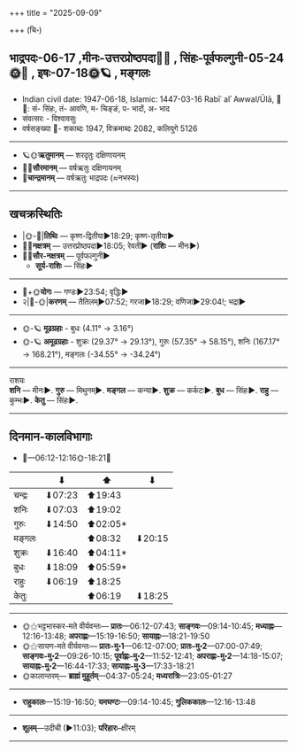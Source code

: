 +++
title = "2025-09-09"

+++
(चि॰)
## भाद्रपदः-06-17  ,मीनः-उत्तरप्रोष्ठपदा🌛🌌  ,  सिंहः-पूर्वफल्गुनी-05-24🌞🌌  ,  इषः-07-18🌞🪐  , मङ्गलः
- Indian civil date: 1947-06-18, Islamic: 1447-03-16 Rabīʿ alʾ Awwal/Ūlā, 🌌🌞: सं- सिंहः, तं- आवणि, म- चिङ्ङं, प- भादों, अ- भाद
- संवत्सरः - विश्वावसुः
- वर्षसङ्ख्या 🌛- शकाब्दः 1947, विक्रमाब्दः 2082, कलियुगे 5126
___________________
- 🪐🌞**ऋतुमानम्** — शरदृतुः दक्षिणायनम्
- 🌌🌞**सौरमानम्** — वर्षऋतुः दक्षिणायनम्
- 🌛**चान्द्रमानम्** — वर्षऋतुः भाद्रपदः (≈नभस्यः)
___________________


## खचक्रस्थितिः
- |🌞-🌛|**तिथिः** — कृष्ण-द्वितीया►18:29; कृष्ण-तृतीया►  
- 🌌🌛**नक्षत्रम्** — उत्तरप्रोष्ठपदा►18:05; रेवती► (**राशिः** — मीनः►)  
- 🌌🌞**सौर-नक्षत्रम्** — पूर्वफल्गुनी►  
  - **सूर्य-राशिः** — सिंहः► 
___________________
- 🌛+🌞**योगः** — गण्डः►23:54; वृद्धिः►  
- २|🌛-🌞|**करणम्** — तैतिलम्►07:52; गरजा►18:29; वणिजा►29:04!; भद्रा►  
___________________
- 🌞-🪐 **मूढग्रहाः** - बुधः (4.11° → 3.16°)
- 🌞-🪐 **अमूढग्रहाः** - शुक्रः (29.37° → 29.13°), गुरुः (57.35° → 58.15°), शनिः (167.17° → 168.21°), मङ्गलः (-34.55° → -34.24°)
___________________
राशयः  
**शनि** — मीनः►. **गुरु** — मिथुनम्►. **मङ्गल** — कन्या►. **शुक्र** — कर्कटः►. **बुध** — सिंहः►. **राहु** — कुम्भः►. **केतु** — सिंहः►. 
___________________


## दिनमान-कालविभागाः
- 🌅—06:12-12:16🌞-18:21🌇  

|      |⬇     |⬆     |⬇     |
|------|-----|-----|------|
|चन्द्रः|⬇07:23 |⬆19:43 |     |
|शनिः   |⬇07:03 |⬆19:02 |     |
|गुरुः  |⬇14:50 |⬆02:05*|     |
|मङ्गलः |     |⬆08:32 |⬇20:15 |
|शुक्रः |⬇16:40 |⬆04:11*|     |
|बुधः   |⬇18:09 |⬆05:59*|     |
|राहुः  |⬇06:19 |⬆18:25 |     |
|केतुः  |     |⬆06:19 |⬇18:25 |
___________________
- 🌞⚝भट्टभास्कर-मते वीर्यवन्तः— **प्रातः**—06:12-07:43; **साङ्गवः**—09:14-10:45; **मध्याह्नः**—12:16-13:48; **अपराह्णः**—15:19-16:50; **सायाह्नः**—18:21-19:50  
- 🌞⚝सायण-मते वीर्यवन्तः— **प्रातः-मु॰1**—06:12-07:00; **प्रातः-मु॰2**—07:00-07:49; **साङ्गवः-मु॰2**—09:26-10:15; **पूर्वाह्णः-मु॰2**—11:52-12:41; **अपराह्णः-मु॰2**—14:18-15:07; **सायाह्नः-मु॰2**—16:44-17:33; **सायाह्नः-मु॰3**—17:33-18:21  
- 🌞कालान्तरम्— **ब्राह्मं मुहूर्तम्**—04:37-05:24; **मध्यरात्रिः**—23:05-01:27  
___________________
- **राहुकालः**—15:19-16:50; **यमघण्टः**—09:14-10:45; **गुलिककालः**—12:16-13:48  
___________________
- **शूलम्**—उदीची (►11:03); **परिहारः**–क्षीरम्  
___________________
